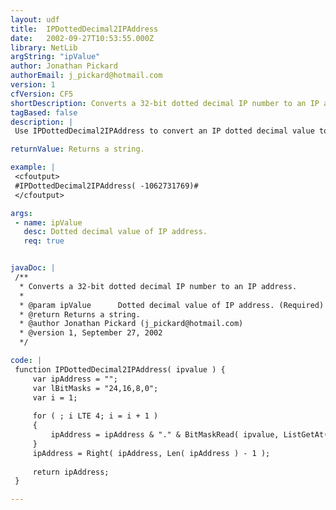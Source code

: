 ```yaml
---
layout: udf
title:  IPDottedDecimal2IPAddress
date:   2002-09-27T10:53:55.000Z
library: NetLib
argString: "ipValue"
author: Jonathan Pickard
authorEmail: j_pickard@hotmail.com
version: 1
cfVersion: CF5
shortDescription: Converts a 32-bit dotted decimal IP number to an IP address.
tagBased: false
description: |
 Use IPDottedDecimal2IPAddress to convert an IP dotted decimal value to an IP address string.  Storing decimal values in a database and making comparisons with them is more efficient than using IP address strings.

returnValue: Returns a string.

example: |
 <cfoutput>
 #IPDottedDecimal2IPAddress( -1062731769)#
 </cfoutput>

args:
 - name: ipValue
   desc: Dotted decimal value of IP address.
   req: true


javaDoc: |
 /**
  * Converts a 32-bit dotted decimal IP number to an IP address.
  * 
  * @param ipValue      Dotted decimal value of IP address. (Required)
  * @return Returns a string. 
  * @author Jonathan Pickard (j_pickard@hotmail.com) 
  * @version 1, September 27, 2002 
  */

code: |
 function IPDottedDecimal2IPAddress( ipvalue ) {
     var ipAddress = "";
     var lBitMasks = "24,16,8,0";
     var i = 1;
 
     for ( ; i LTE 4; i = i + 1 )
     {
         ipAddress = ipAddress & "." & BitMaskRead( ipvalue, ListGetAt( lBitMasks, i ), 8 );
     }
     ipAddress = Right( ipAddress, Len( ipAddress ) - 1 );
 
     return ipAddress;
 }

---
```


